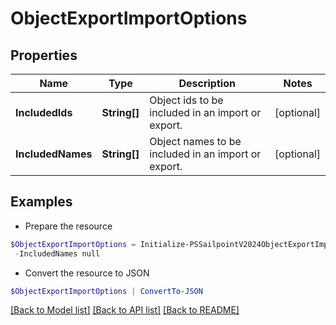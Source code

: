 # ObjectExportImportOptions
## Properties

Name | Type | Description | Notes
------------ | ------------- | ------------- | -------------
**IncludedIds** | **String[]** | Object ids to be included in an import or export. | [optional] 
**IncludedNames** | **String[]** | Object names to be included in an import or export. | [optional] 

## Examples

- Prepare the resource
```powershell
$ObjectExportImportOptions = Initialize-PSSailpointV2024ObjectExportImportOptions  -IncludedIds null `
 -IncludedNames null
```

- Convert the resource to JSON
```powershell
$ObjectExportImportOptions | ConvertTo-JSON
```

[[Back to Model list]](../README.md#documentation-for-models) [[Back to API list]](../README.md#documentation-for-api-endpoints) [[Back to README]](../README.md)

